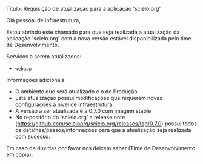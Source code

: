 Título: Requisição de atualização para a aplicação 'scielo.org'

Olá pessoal de infraestrutura,

Estou abrindo este chamado para que seja realizada a atualização da aplicação 'scielo.org' com a nova versão estável disponibilizada pelo time de Desenvolvimento.

Serviços a serem atualizados:
- `webapp`

Informações adicionais:
- O ambiente que será atualizado é o de Produção
- Esta atualização possui modificações que requerem novas configurações a nível de infraestrutura.
- A versão a ser atualizada é a 0.7.0 com imagem stable
- No repositório do 'scielo.org' a release note (https://github.com/scieloorg/scielo.org/releases/tag/0.7.0) possui todos os detalhes/passos/informações para que a atualização seja realizada com sucesso.

Em caso de dúvidas por favor nos deixem saber (Time de Desenvolvimento em cópia).
